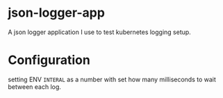 # json-logger-app

A json logger application I use to test kubernetes logging setup.

# Configuration

setting ENV `INTERAL` as a number with set how many milliseconds to wait between each log.
